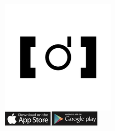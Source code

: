 <img src="https://github.com/hondaya14/digilm-docs/blob/master/icon/digilm_icon.png" width="350px">
  <br>
<a href="https://apps.apple.com/app/digilm/id1538150738"><img src="https://github.com/hondaya14/digilm-docs/blob/master/icon/app_store_icon.png" width="150px"> </a><a href="https://play.google.com/store/apps/details?id=nqvno14.honhon.digilm"><img src="https://github.com/hondaya14/digilm-docs/blob/master/icon/play_store_icon.png" width="150px"></a>
